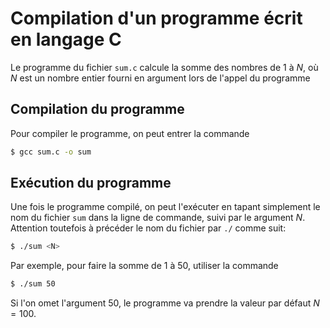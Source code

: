 # Compilation d'un programme écrit en langage C

Le programme du fichier `sum.c` calcule la somme des nombres de 1 à $N$, où $N$ est un nombre entier fourni en argument lors de l'appel du programme

## Compilation du programme

Pour compiler le programme, on peut entrer la commande

```bash
$ gcc sum.c -o sum
```

## Exécution du programme

Une fois le programme compilé, on peut l'exécuter en tapant simplement le nom du fichier `sum` dans la ligne de commande, suivi par le argument $N$. Attention toutefois à précéder le nom du fichier par `./` comme suit:

```bash
$ ./sum <N>
```

Par exemple, pour faire la somme de $1$ à $50$, utiliser la commande

```bash
$ ./sum 50
```

Si l'on omet l'argument $50$, le programme va prendre la valeur par défaut $N = 100$.

## 